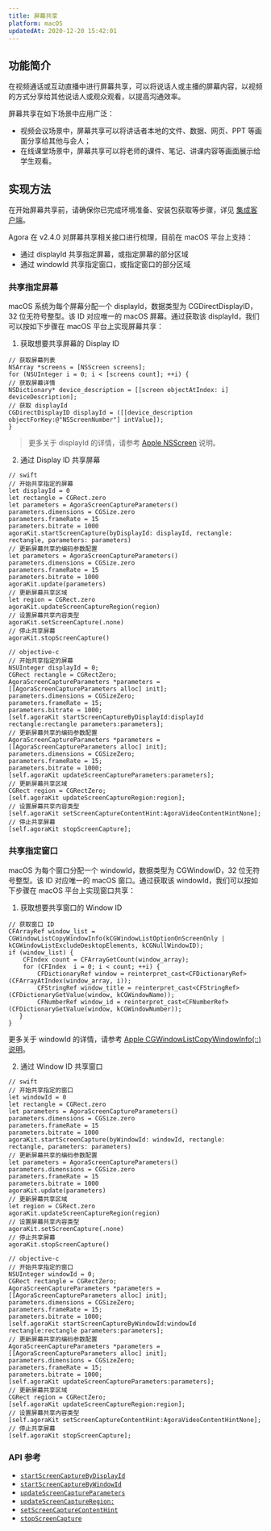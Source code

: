 ```yaml
---
title: 屏幕共享
platform: macOS
updatedAt: 2020-12-20 15:42:01
---
```

## 功能简介
在视频通话或互动直播中进行屏幕共享，可以将说话人或主播的屏幕内容，以视频的方式分享给其他说话人或观众观看，以提高沟通效率。

屏幕共享在如下场景中应用广泛：

- 视频会议场景中，屏幕共享可以将讲话者本地的文件、数据、网页、PPT 等画面分享给其他与会人；
- 在线课堂场景中，屏幕共享可以将老师的课件、笔记、讲课内容等画面展示给学生观看。

## 实现方法

在开始屏幕共享前，请确保你已完成环境准备、安装包获取等步骤，详见 [集成客户端](./mac_video)。

Agora 在 v2.4.0 对屏幕共享相关接口进行梳理，目前在 macOS 平台上支持：
- 通过 displayId 共享指定屏幕，或指定屏幕的部分区域
- 通过 windowId 共享指定窗口，或指定窗口的部分区域

### 共享指定屏幕
macOS 系统为每个屏幕分配一个 displayId，数据类型为 CGDirectDisplayID，32 位无符号整型。该 ID 对应唯一的 macOS 屏幕。通过获取该 displayId，我们可以按如下步骤在 macOS 平台上实现屏幕共享：

1. 获取想要共享屏幕的 Display ID
```
// 获取屏幕列表
NSArray *screens = [NSScreen screens];
for (NSUInteger i = 0; i < [screens count]; ++i) {
// 获取屏幕详情
NSDictionary* device_description = [[screen objectAtIndex: i] deviceDescription];
// 获取 displayId
CGDirectDisplayID displayId = ([[device_description  objectForKey:@"NSScreenNumber"] intValue]);
}
```
> 更多关于 displayId 的详情，请参考 [Apple NSScreen](https://developer.apple.com/documentation/appkit/nsscreen) 说明。

2. 通过 Display ID 共享屏幕
```
// swift
// 开始共享指定的屏幕
let displayId = 0
let rectangle = CGRect.zero
let parameters = AgoraScreenCaptureParameters()
parameters.dimensions = CGSize.zero
parameters.frameRate = 15
parameters.bitrate = 1000
agoraKit.startScreenCapture(byDisplayId: displayId, rectangle: rectangle, parameters: parameters)
// 更新屏幕共享的编码参数配置
let parameters = AgoraScreenCaptureParameters()
parameters.dimensions = CGSize.zero
parameters.frameRate = 15
parameters.bitrate = 1000
agoraKit.update(parameters)
// 更新屏幕共享区域
let region = CGRect.zero
agoraKit.updateScreenCaptureRegion(region)
// 设置屏幕共享内容类型
agoraKit.setScreenCapture(.none)
// 停止共享屏幕
agoraKit.stopScreenCapture()
```
```
// objective-c 
// 开始共享指定的屏幕
NSUInteger displayId = 0;
CGRect rectangle = CGRectZero;
AgoraScreenCaptureParameters *parameters = [[AgoraScreenCaptureParameters alloc] init];
parameters.dimensions = CGSizeZero;
parameters.frameRate = 15;
parameters.bitrate = 1000;
[self.agoraKit startScreenCaptureByDisplayId:displayId rectangle:rectangle parameters:parameters];
// 更新屏幕共享的编码参数配置
AgoraScreenCaptureParameters *parameters = [[AgoraScreenCaptureParameters alloc] init];
parameters.dimensions = CGSizeZero;
parameters.frameRate = 15;
parameters.bitrate = 1000;
[self.agoraKit updateScreenCaptureParameters:parameters];
// 更新屏幕共享区域
CGRect region = CGRectZero;
[self.agoraKit updateScreenCaptureRegion:region];
// 设置屏幕共享内容类型
[self.agoraKit setScreenCaptureContentHint:AgoraVideoContentHintNone];
// 停止共享屏幕
[self.agoraKit stopScreenCapture];		
```

### 共享指定窗口

macOS 为每个窗口分配一个 windowId，数据类型为 CGWindowID，32 位无符号整型。该 ID 对应唯一的 macOS 窗口。通过获取该 windowId，我们可以按如下步骤在 macOS 平台上实现窗口共享：

1. 获取想要共享窗口的 Window ID
```
// 获取窗口 ID
CFArrayRef window_list = CGWindowListCopyWindowInfo(kCGWindowListOptionOnScreenOnly | kCGWindowListExcludeDesktopElements, kCGNullWindowID);
if (window_list) {
    CFIndex count = CFArrayGetCount(window_array);
    for (CFIndex  i = 0; i < count; ++i) {
        CFDictionaryRef window = reinterpret_cast<CFDictionaryRef>(CFArrayAtIndex(window_array, i));
        CFStringRef window_title = reinterpret_cast<CFStringRef>(CFDictionaryGetValue(window, kCGWindowName));
        CFNumberRef window_id = reinterpret_cast<CFNumberRef>(CFDictionaryGetValue(window, kCGWindowNumber));
   }
}
```

更多关于 windowId 的详情，请参考 [Apple CGWindowListCopyWindowInfo(::) 说明](https://developer.apple.com/documentation/coregraphics/1455137-cgwindowlistcopywindowinfo)。

2. 通过 Window ID 共享窗口
```
// swift
// 开始共享指定的窗口
let windowId = 0
let rectangle = CGRect.zero
let parameters = AgoraScreenCaptureParameters()
parameters.dimensions = CGSize.zero
parameters.frameRate = 15
parameters.bitrate = 1000
agoraKit.startScreenCapture(byWindowId: windowId, rectangle: rectangle, parameters: parameters)
// 更新屏幕共享的编码参数配置
let parameters = AgoraScreenCaptureParameters()
parameters.dimensions = CGSize.zero
parameters.frameRate = 15
parameters.bitrate = 1000
agoraKit.update(parameters)
// 更新屏幕共享区域
let region = CGRect.zero
agoraKit.updateScreenCaptureRegion(region)
// 设置屏幕共享内容类型
agoraKit.setScreenCapture(.none)
// 停止共享屏幕
agoraKit.stopScreenCapture()
```
```
// objective-c 
// 开始共享指定的窗口
NSUInteger windowId = 0;
CGRect rectangle = CGRectZero;
AgoraScreenCaptureParameters *parameters = [[AgoraScreenCaptureParameters alloc] init];
parameters.dimensions = CGSizeZero;
parameters.frameRate = 15;
parameters.bitrate = 1000;
[self.agoraKit startScreenCaptureByWindowId:windowId rectangle:rectangle parameters:parameters];
// 更新屏幕共享的编码参数配置
AgoraScreenCaptureParameters *parameters = [[AgoraScreenCaptureParameters alloc] init];
parameters.dimensions = CGSizeZero;
parameters.frameRate = 15;
parameters.bitrate = 1000;
[self.agoraKit updateScreenCaptureParameters:parameters];
// 更新屏幕共享区域
CGRect region = CGRectZero;
[self.agoraKit updateScreenCaptureRegion:region];
// 设置屏幕共享内容类型
[self.agoraKit setScreenCaptureContentHint:AgoraVideoContentHintNone];
// 停止共享屏幕
[self.agoraKit stopScreenCapture];
```

### API 参考
* [`startScreenCaptureByDisplayId`](https://docs-preview.agoralab.co/cn/Video/API%20Reference/oc/Classes/AgoraRtcEngineKit.html?transId=2.4#//api/name/startScreenCaptureByDisplayId:rectangle:parameters:)
* [`startScreenCaptureByWindowId`](https://docs-preview.agoralab.co/cn/Video/API%20Reference/oc/Classes/AgoraRtcEngineKit.html?transId=2.4#//api/name/startScreenCaptureByWindowId:rectangle:parameters:)
* [`updateScreenCaptureParameters`](https://docs-preview.agoralab.co/cn/Video/API%20Reference/oc/Classes/AgoraRtcEngineKit.html?transId=2.4#//api/name/updateScreenCaptureParameters:)
* [`updateScreenCaptureRegion:`](https://docs-preview.agoralab.co/cn/Video/API%20Reference/oc/Classes/AgoraRtcEngineKit.html?transId=2.4#//api/name/updateScreenCaptureRegion:)
* [`setScreenCaptureContentHint`](https://docs-preview.agoralab.co/cn/Video/API%20Reference/oc/Classes/AgoraRtcEngineKit.html?transId=2.4#//api/name/setScreenCaptureContentHint:)
* [`stopScreenCapture`](./API%20Reference/oc/Classes/AgoraRtcEngineKit.html#//api/name/stopScreenCapture)